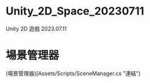 # Unity_2D_Space_20230711
 Unity 2D 遊戲 2023.07.11

# 場景管理器
(場景管理器)[Assets/Scripts/SceneManager.cs "連結")